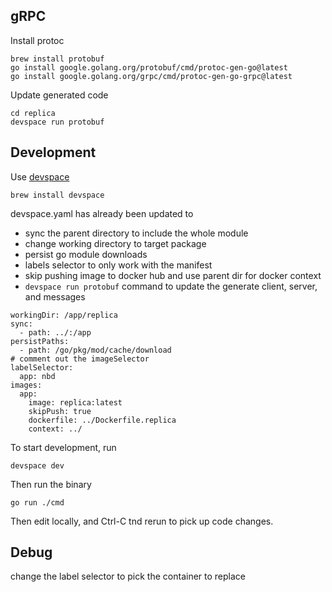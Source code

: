 ## gRPC

Install protoc
```
brew install protobuf
go install google.golang.org/protobuf/cmd/protoc-gen-go@latest
go install google.golang.org/grpc/cmd/protoc-gen-go-grpc@latest
```

Update generated code
```
cd replica
devspace run protobuf
```

## Development

Use [devspace](https://www.devspace.sh/docs/getting-started/installation)

```
brew install devspace
```

devspace.yaml has already been updated to
- sync the parent directory to include the whole module
- change working directory to target package
- persist go module downloads
- labels selector to only work with the manifest
- skip pushing image to docker hub and use parent dir for docker context
- `devspace run protobuf` command to update the generate client, server, and messages

```
workingDir: /app/replica
sync:
  - path: ../:/app
persistPaths:
  - path: /go/pkg/mod/cache/download
# comment out the imageSelector
labelSelector:
  app: nbd
images:
  app:
    image: replica:latest
    skipPush: true
    dockerfile: ../Dockerfile.replica
    context: ../
```

To start development, run

```
devspace dev
```

Then run the binary
```
go run ./cmd
```

Then edit locally, and Ctrl-C tnd rerun to pick up code changes.

## Debug

change the label selector to pick the container to replace
